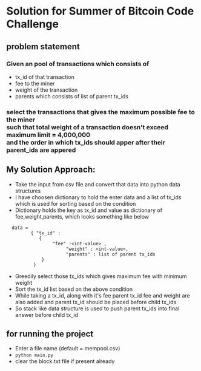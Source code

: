 # Solution for Summer of Bitcoin Code Challenge
## problem statement
### Given an pool of transactions which consists of
 - tx_id of that transaction
 - fee to the miner
 - weight of the transaction
 - parents which consists of list of parent tx_ids


### select the transactions that gives the maximum possible fee to the miner <br /> such that total weight of a transaction doesn't exceed maximum limit = 4,000,000 <br/> and the order in which tx_ids should apper after their parent_ids are appered

## My Solution Approach:
- Take the input from csv file and convert that data into python data  structures
- I have choosen dictionary to hold the enter data and a list of tx_ids which is used for sorting based on the condition
- Dictionary holds the key as tx_id and value as dictionary of fee,weight,parents, which looks something like below
```
  data =
         { "tx_id" :
            {
                 "fee" :<int-value> ,
                      "weight" : <int-value>,
                      "parents" : list of parent tx_ids
             }
          }
```
- Greedily select those tx_ids which gives maximum fee with minimum weight
- Sort the tx_id list based on the above condition
- While taking a tx_id, along with it's fee parent tx_id fee and weight are also added and parent tx_id should be placed before child tx_ids
- So stack like data structure is used to push parent tx_ids into final answer before child tx_id

## for running the project
 - Enter a file name (default = mempool.csv)
 - ``` python main.py ```
 - clear the block.txt file if present already